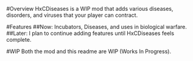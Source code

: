 #Overview
    HxCDiseases is a WIP mod that adds various diseases, disorders, and viruses that your player can contract.

#Features
  ##Now: 
      Incubators, Diseases, and uses in biological warfare.
  ##Later:
      I plan to continue adding features until HxCDiseases feels complete.
    
#WIP
      Both the mod and this readme are WIP (Works In Progress).
